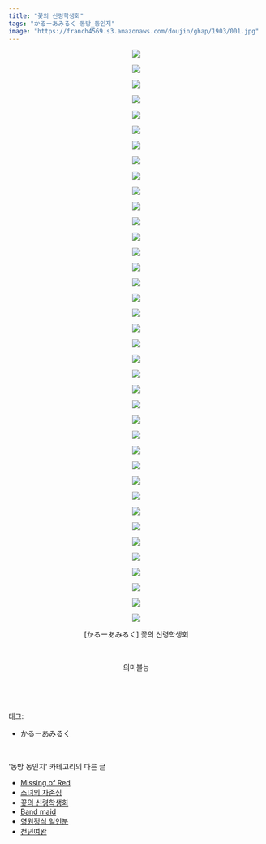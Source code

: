 ```yaml
---
title: "꽃의 신령학생회"
tags: "かるーあみるく 동방_동인지"
image: "https://franch4569.s3.amazonaws.com/doujin/ghap/1903/001.jpg"
---
```

<div class="article">
<p style="text-align: center; clear: none; float: none;"><img src="{{ site.imgserver2 }}/ghap/1903/001.jpg"/></p>
<p style="text-align: center; clear: none; float: none;"><img src="{{ site.imgserver2 }}/ghap/1903/002.jpg"/></p>
<p style="text-align: center; clear: none; float: none;"><img src="{{ site.imgserver2 }}/ghap/1903/003.jpg"/></p>
<p style="text-align: center; clear: none; float: none;"><img src="{{ site.imgserver2 }}/ghap/1903/004.jpg"/></p>
<p style="text-align: center; clear: none; float: none;"><img src="{{ site.imgserver2 }}/ghap/1903/005.jpg"/></p>
<p style="text-align: center; clear: none; float: none;"><img src="{{ site.imgserver2 }}/ghap/1903/006.jpg"/></p>
<p style="text-align: center; clear: none; float: none;"><img src="{{ site.imgserver2 }}/ghap/1903/007.jpg"/></p>
<p style="text-align: center; clear: none; float: none;"><img src="{{ site.imgserver2 }}/ghap/1903/008.jpg"/></p>
<p style="text-align: center; clear: none; float: none;"><img src="{{ site.imgserver2 }}/ghap/1903/009.jpg"/></p>
<p style="text-align: center; clear: none; float: none;"><img src="{{ site.imgserver2 }}/ghap/1903/010.jpg"/></p>
<p style="text-align: center; clear: none; float: none;"><img src="{{ site.imgserver2 }}/ghap/1903/011.jpg"/></p>
<p style="text-align: center; clear: none; float: none;"><img src="{{ site.imgserver2 }}/ghap/1903/012.jpg"/></p>
<p style="text-align: center; clear: none; float: none;"><img src="{{ site.imgserver2 }}/ghap/1903/013.jpg"/></p>
<p style="text-align: center; clear: none; float: none;"><img src="{{ site.imgserver2 }}/ghap/1903/014.jpg"/></p>
<p style="text-align: center; clear: none; float: none;"><img src="{{ site.imgserver2 }}/ghap/1903/015.jpg"/></p>
<p style="text-align: center; clear: none; float: none;"><img src="{{ site.imgserver2 }}/ghap/1903/016.jpg"/></p>
<p style="text-align: center; clear: none; float: none;"><img src="{{ site.imgserver2 }}/ghap/1903/017.jpg"/></p>
<p style="text-align: center; clear: none; float: none;"><img src="{{ site.imgserver2 }}/ghap/1903/018.jpg"/></p>
<p style="text-align: center; clear: none; float: none;"><img src="{{ site.imgserver2 }}/ghap/1903/019.jpg"/></p>
<p style="text-align: center; clear: none; float: none;"><img src="{{ site.imgserver2 }}/ghap/1903/020.jpg"/></p>
<p style="text-align: center; clear: none; float: none;"><img src="{{ site.imgserver2 }}/ghap/1903/021.jpg"/></p>
<p style="text-align: center; clear: none; float: none;"><img src="{{ site.imgserver2 }}/ghap/1903/022.jpg"/></p>
<p style="text-align: center; clear: none; float: none;"><img src="{{ site.imgserver2 }}/ghap/1903/023.jpg"/></p>
<p style="text-align: center; clear: none; float: none;"><img src="{{ site.imgserver2 }}/ghap/1903/024.jpg"/></p>
<p style="text-align: center; clear: none; float: none;"><img src="{{ site.imgserver2 }}/ghap/1903/025.jpg"/></p>
<p style="text-align: center; clear: none; float: none;"><img src="{{ site.imgserver2 }}/ghap/1903/026.jpg"/></p>
<p style="text-align: center; clear: none; float: none;"><img src="{{ site.imgserver2 }}/ghap/1903/027.jpg"/></p>
<p style="text-align: center; clear: none; float: none;"><img src="{{ site.imgserver2 }}/ghap/1903/028.jpg"/></p>
<p style="text-align: center; clear: none; float: none;"><img src="{{ site.imgserver2 }}/ghap/1903/029.jpg"/></p>
<p style="text-align: center; clear: none; float: none;"><img src="{{ site.imgserver2 }}/ghap/1903/030.jpg"/></p>
<p style="text-align: center; clear: none; float: none;"><img src="{{ site.imgserver2 }}/ghap/1903/031.jpg"/></p>
<p style="text-align: center; clear: none; float: none;"><img src="{{ site.imgserver2 }}/ghap/1903/032.jpg"/></p>
<p style="text-align: center; clear: none; float: none;"><img src="{{ site.imgserver2 }}/ghap/1903/033.jpg"/></p>
<p style="text-align: center; clear: none; float: none;"><img src="{{ site.imgserver2 }}/ghap/1903/034.jpg"/></p>
<p style="text-align: center; clear: none; float: none;"><img src="{{ site.imgserver2 }}/ghap/1903/035.jpg"/></p>
<p style="text-align: center; clear: none; float: none;"><img src="{{ site.imgserver2 }}/ghap/1903/036.jpg"/></p>
<p style="text-align: center; clear: none; float: none;"><img src="{{ site.imgserver2 }}/ghap/1903/037.jpg"/></p>
<p style="text-align: center; clear: none; float: none;"><img src="{{ site.imgserver2 }}/ghap/1903/038.jpg"/></p>
<p style="text-align: center; clear: none; float: none;">[かるーあみるく] 꽃의 신령학생회</p>
<p style="text-align: center; clear: none; float: none;"><br/></p>
<p style="text-align: center; clear: none; float: none;">의미불능</p>
<p><br/></p>
</div><br/>
<div class="tagTrail">
<p>태그: </p>
<ul>
<li>かるーあみるく</li>
</ul>
</div><br/>
<div class="another">
<p>'동방 동인지' 카테고리의 다른 글</p>
<ul>
<li><a href="/ghap_1905">Missing of Red</a></li>
<li><a href="/ghap_1904">소녀의 자존심</a></li>
<li><a href="/ghap_1903">꽃의 신령학생회</a></li>
<li><a href="/ghap_1902">Band maid</a></li>
<li><a href="/ghap_1901">영원정식 일인분</a></li>
<li><a href="/ghap_1900">천년여왕</a></li>
</ul>
</div><br/>
<div class="cb_module cb_fluid">
<div class="cb_wrt cb_profile">
</div><!-- commentList close -->
</div><br/>
